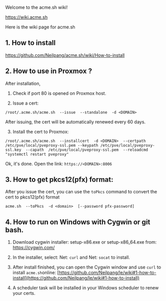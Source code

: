 Welcome to the acme.sh wiki!

https://wiki.acme.sh

Here is the wiki page for acme.sh


## 1. How to install

https://github.com/Neilpang/acme.sh/wiki/How-to-install

## 2.  How to use in Proxmox ?

After installation,

1) Check if port 80 is opened on Proxmox host.

2) Issue a cert:
```
/root/.acme.sh/acme.sh  --issue  --standalone  -d <DOMAIN>
```
After issuing, the cert will be automatically renewed every 60 days.

3) Install the cert to Proxmox:

```
/root/.acme.sh/acme.sh  --installcert  -d <DOMAIN>  --certpath /etc/pve/local/pveproxy-ssl.pem --keypath /etc/pve/local/pveproxy-ssl.key  --capath  /etc/pve/local/pveproxy-ssl.pem  --reloadcmd  "systemctl restart pveproxy"
```

Ok, it's done. Open the link: `https://<DOMAIN>:8006`


## 3. How to get pkcs12(pfx) format:

After you issue the cert, you can use the `toPkcs` command to convert the cert to pkcs12(pfx) format
```
acme.sh  --toPkcs  -d <domain>  [--password pfx-password]
```

## 4. How to run on Windows with Cygwin or git bash.
1) Download cygwin installer: setup-x86.exe  or setup-x86_64.exe
from: https://cygwin.com/

2) In the installer, select: Net: `curl` and Net: `socat` to install.

3) After install finished, you can open the Cygwin window and use `curl` to install `acme.sh`online:
[https://github.com/Neilpang/le/wiki#1-how-to-install](https://github.com/Neilpang/le/wiki#1-how-to-install)

4) A scheduler task will be installed in your Windows scheduler to renew your certs.


